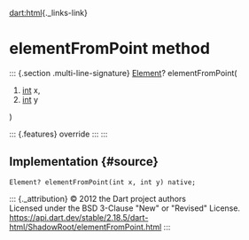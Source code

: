 [dart:html](../../dart-html/dart-html-library){._links-link}

elementFromPoint method
=======================

::: {.section .multi-line-signature}
[Element](../element-class)? elementFromPoint(

1.  [int](../../dart-core/int-class) x,
2.  [int](../../dart-core/int-class) y

)

::: {.features}
override
:::
:::

Implementation {#source}
--------------

``` {.language-dart data-language="dart"}
Element? elementFromPoint(int x, int y) native;
```

::: {._attribution}
© 2012 the Dart project authors\
Licensed under the BSD 3-Clause \"New\" or \"Revised\" License.\
<https://api.dart.dev/stable/2.18.5/dart-html/ShadowRoot/elementFromPoint.html>
:::
